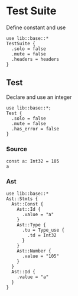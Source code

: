 # Test Suite
Define constant and use
```
use lib::base::*
TestSuite {
  .solo = false
  .mute = false
  .headers = headers
}
```

## Test
Declare and use an integer
```
use lib::base::*;
Test {
  .solo = false
  .mute = false
  .has_error = false
}
```

### Source
```
const a: Int32 = 105
a
```

### Ast
```
use lib::base::*
Ast::Stmts {
  Ast::Const {
    Ast::Id {
      .value = "a"
    }
    Ast::Type {
      .tu = Type_use {
        .td = Int32
      }
    }
    Ast::Number {
      .value = "105"
    }
  }
  Ast::Id {
    .value = "a"
  }
}
```